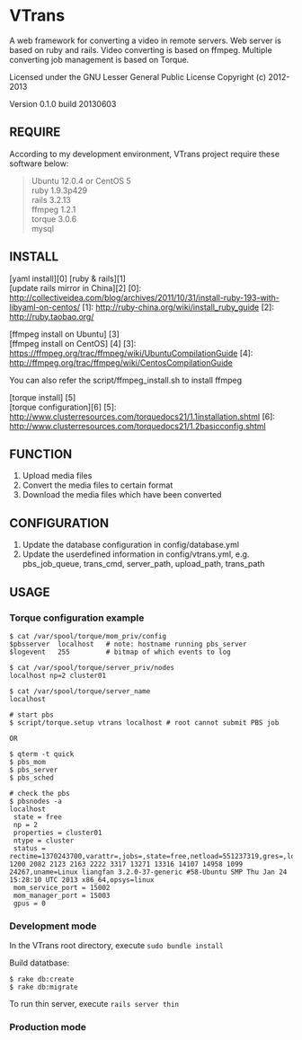 VTrans
==

A web framework for converting a video in remote servers. Web server is based on ruby and rails. Video converting is based on ffmpeg. Multiple converting job management is based on Torque.

Licensed under the GNU Lesser General Public License Copyright (c) 2012-2013

Version 0.1.0 build 20130603

REQUIRE
--

According to my development environment, VTrans project require these software below:

> Ubuntu 12.0.4 or CentOS 5  
> ruby 1.9.3p429  
> rails 3.2.13  
> ffmpeg 1.2.1  
> torque 3.0.6  
> mysql  

INSTALL
--

[yaml install][0]
[ruby & rails][1]  
[update rails mirror in China][2]
[0]: http://collectiveidea.com/blog/archives/2011/10/31/install-ruby-193-with-libyaml-on-centos/
[1]: http://ruby-china.org/wiki/install_ruby_guide
[2]: http://ruby.taobao.org/

[ffmpeg install on Ubuntu] [3]  
[ffmpeg install on CentOS] [4]
[3]: https://ffmpeg.org/trac/ffmpeg/wiki/UbuntuCompilationGuide
[4]: http://ffmpeg.org/trac/ffmpeg/wiki/CentosCompilationGuide

You can also refer the script/ffmpeg_install.sh to install ffmpeg

[torque install] [5]  
[torque configuration][6]
[5]: http://www.clusterresources.com/torquedocs21/1.1installation.shtml
[6]: http://www.clusterresources.com/torquedocs21/1.2basicconfig.shtml

FUNCTION
--

1. Upload media files
2. Convert the media files to certain format
3. Download the media files which have been converted

CONFIGURATION
--

1. Update the database configuration in config/database.yml
2. Update the userdefined information in config/vtrans.yml, e.g. pbs_job_queue, trans_cmd, server_path, upload_path, trans_path

USAGE
--

### Torque configuration example

    $ cat /var/spool/torque/mom_priv/config
    $pbsserver  localhost   # note: hostname running pbs_server
    $logevent   255         # bitmap of which events to log

    $ cat /var/spool/torque/server_priv/nodes
    localhost np=2 cluster01
    
    $ cat /var/spool/torque/server_name
    localhost

    # start pbs
    $ script/torque.setup vtrans localhost # root cannot submit PBS job

    OR 

    $ qterm -t quick
    $ pbs_mom
    $ pbs_server
    $ pbs_sched

    # check the pbs
    $ pbsnodes -a
    localhost
     state = free
     np = 2
     properties = cluster01
     ntype = cluster
     status = rectime=1370243700,varattr=,jobs=,state=free,netload=551237319,gres=,loadave=0.43,ncpus=4,physmem=3961760kb,availmem=9139208kb,totmem=12149660kb,idletime=1703,nusers=4,nsessions=13,sessions=1000 1200 2082 2123 2163 2222 3317 13271 13316 14107 14958 1099 24267,uname=Linux liangfan 3.2.0-37-generic #58-Ubuntu SMP Thu Jan 24 15:28:10 UTC 2013 x86_64,opsys=linux
     mom_service_port = 15002
     mom_manager_port = 15003
     gpus = 0    


### Development mode

In the VTrans root directory, execute `sudo bundle install`
 
Build datatbase: 

    $ rake db:create
    $ rake db:migrate
              
To run thin server, execute `rails server thin`

### Production mode

